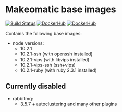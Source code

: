 # Makeomatic base images

[![Build Status](https://travis-ci.org/makeomatic/alpine-node.svg?branch=master)](https://travis-ci.org/makeomatic/alpine-node)
[![DockerHub](https://img.shields.io/badge/docker-available-blue.svg)](https://hub.docker.com/r/makeomatic/node)
[![DockerHub](https://img.shields.io/docker/pulls/makeomatic/node.svg)](https://hub.docker.com/r/makeomatic/node)

Contains the following base images:

* node versions:
  - 10.2.1
  - 10.2.1-ssh (with openssh installed)
  - 10.2.1-vips (with libvips installed)
  - 10.2.1-vips-ssh (ssh+vips)
  - 10.2.1-ruby (with ruby 2.3.1 installed)

## Currently disabled

* rabbitmq:
  - 3.5.7 + autoclustering and many other plugins

